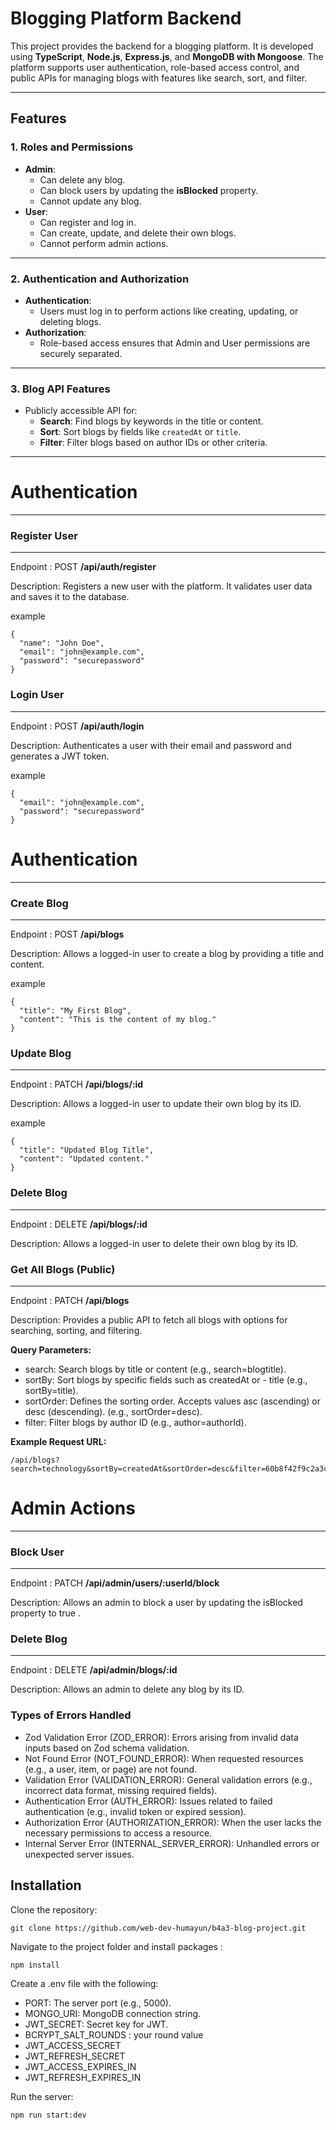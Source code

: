 # Blogging Platform Backend

This project provides the backend for a blogging platform. It is developed using **TypeScript**, **Node.js**, **Express.js**, and **MongoDB with Mongoose**. The platform supports user authentication, role-based access control, and public APIs for managing blogs with features like search, sort, and filter.

---

## Features

### 1. Roles and Permissions
- **Admin**:
  - Can delete any blog.
  - Can block users by updating the **isBlocked** property.
  - Cannot update any blog.
- **User**:
  - Can register and log in.
  - Can create, update, and delete their own blogs.
  - Cannot perform admin actions.

---

### 2. Authentication and Authorization
- **Authentication**:
  - Users must log in to perform actions like creating, updating, or deleting blogs.
- **Authorization**:
  - Role-based access ensures that Admin and User permissions are securely separated.

---

### 3. Blog API Features
- Publicly accessible API for:
  - **Search**: Find blogs by keywords in the title or content.
  - **Sort**: Sort blogs by fields like `createdAt` or `title`.
  - **Filter**: Filter blogs based on author IDs or other criteria.

---

# Authentication 
---
###  Register User
---

Endpoint : POST **/api/auth/register**

Description: Registers a new user with the platform. It validates user data and saves it to the database.

example
```
{
  "name": "John Doe",
  "email": "john@example.com",
  "password": "securepassword"
}
```


###  Login User
---

Endpoint : POST **/api/auth/login**

Description: Authenticates a user with their email and password and generates a JWT token.

example
```
{
  "email": "john@example.com",
  "password": "securepassword"
}
```


# Authentication 
---
###  Create Blog
---

Endpoint : POST **/api/blogs**

Description: Allows a logged-in user to create a blog by providing a title and content.

example
```
{
  "title": "My First Blog",
  "content": "This is the content of my blog."
}
```
###  Update Blog
---

Endpoint : PATCH **/api/blogs/:id**

Description: Allows a logged-in user to update their own blog by its ID.

example
```
{
  "title": "Updated Blog Title",
  "content": "Updated content."
}
```
###   Delete Blog
---

Endpoint : DELETE **/api/blogs/:id**

Description: Allows a logged-in user to delete their own blog by its ID.


###  Get All Blogs (Public)
---

Endpoint : PATCH **/api/blogs**

Description: Provides a public API to fetch all blogs with options for searching, sorting, and filtering.

**Query Parameters:**

- search: Search blogs by title or content (e.g., search=blogtitle).
- sortBy: Sort blogs by specific fields such as createdAt or - title (e.g., sortBy=title).
- sortOrder: Defines the sorting order. Accepts values asc (ascending) or desc (descending). (e.g., sortOrder=desc).
- filter: Filter blogs by author ID (e.g., author=authorId).


**Example Request URL:**
```
/api/blogs?search=technology&sortBy=createdAt&sortOrder=desc&filter=60b8f42f9c2a3c9b7cbd4f18
```


# Admin Actions
---

### Block User
---

Endpoint : PATCH **/api/admin/users/:userId/block**

Description: Allows an admin to block a user by updating the isBlocked property to true .
### Delete Blog
---

Endpoint : DELETE **/api/admin/blogs/:id**

Description: Allows an admin to delete any blog by its ID.

### Types of Errors Handled
- Zod Validation Error (ZOD_ERROR): Errors arising from invalid data inputs based on Zod schema validation.
- Not Found Error (NOT_FOUND_ERROR): When requested resources (e.g., a user, item, or page) are not found.
- Validation Error (VALIDATION_ERROR): General validation errors (e.g., incorrect data format, missing required fields).
- Authentication Error (AUTH_ERROR): Issues related to failed authentication (e.g., invalid token or expired session).
- Authorization Error (AUTHORIZATION_ERROR): When the user lacks the necessary permissions to access a resource.
- Internal Server Error (INTERNAL_SERVER_ERROR): Unhandled errors or unexpected server issues.

## Installation
 Clone the repository:

```
git clone https://github.com/web-dev-humayun/b4a3-blog-project.git
```
Navigate to the project folder and install packages :

```
npm install
```
Create a .env file with the following:

- PORT: The server port (e.g., 5000).
- MONGO_URI: MongoDB connection string.
- JWT_SECRET: Secret key for JWT.
- BCRYPT_SALT_ROUNDS : your round value
- JWT_ACCESS_SECRET
- JWT_REFRESH_SECRET
- JWT_ACCESS_EXPIRES_IN
- JWT_REFRESH_EXPIRES_IN
  

Run the server:

```
npm run start:dev
```
